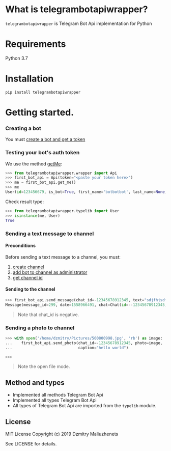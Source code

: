 # What is telegrambotapiwrapper?

`telegrambotapiwrapper` is Telegram Bot Api implementation for Python
# Requirements
Python 3.7
# Installation
```
pip install telegrambotapiwrapper
```

# Getting started.
### Creating a bot

You must [create a bot and get a token](https://core.telegram.org/bots#6-botfather)

### Testing your bot's auth token
We use the method [getMe](https://core.telegram.org/bots/api#getme):
```python
>>> from telegrambotapiwrapper.wrapper import Api
>>> first_bot_api = Api(token="<paste your token here>")
>>> me = first_bot_api.get_me()
>>> me
User(id=123456679, is_bot=True, first_name='botbotbot', last_name=None, username='myrudatingposterbot', language_code=None)
```
Check result type:
```python
>>> from telegrambotapiwrapper.typelib import User
>>> isinstance(me, User)
True
```
### Sending a text message to channel
#### Preconditions
Before sending a text message to a channel, you must:
1. [create channel](https://www.wikihow.com/Create-a-Telegram-Channel-on-Android)
1. [add bot to channel as administrator](https://stackoverflow.com/questions/33126743/how-do-i-add-my-bot-to-a-channel)
1. [get channel id](https://stackoverflow.com/questions/32423837/telegram-bot-how-to-get-a-group-chat-id)
#### Sending to the channel
```python
>>> first_bot_api.send_message(chat_id=-12345678912345, text="sdjfhjsdfbjdbvhj")
Message(message_id=299, date=1558966491, chat=Chat(id=--12345678912345, type='channel', title='FooFoo', username='lalalalalalala', first_name=None, last_name=None, all_members_are_administrators=None, photo=None, description=None, invite_link=None, pinned_message=None, sticker_set_name=None, can_set_sticker_set=None), from_=None, forward_from=None, forward_from_chat=None, forward_from_message_id=None, forward_signature=None, forward_sender_name=None, forward_date=None, reply_to_message=None, edit_date=None, media_group_id=None, author_signature=None, text='sdjfhjsdfbjdbvhj', entities=None, caption_entities=None, audio=None, document=None, animation=None, game=None, photo=None, sticker=None, video=None, voice=None, video_note=None, caption=None, contact=None, location=None, venue=None, poll=None, new_chat_members=None, left_chat_member=None, new_chat_title=None, new_chat_photo=None, delete_chat_photo=None, group_chat_created=None, supergroup_chat_created=None, channel_chat_created=None, migrate_to_chat_id=None, migrate_from_chat_id=None, pinned_message=None, invoice=None, successful_payment=None, connected_website=None, passport_data=None)
```
>  Note that chat_id is negative.
### Sending a photo to channel
```python
>>> with open('/home/dzmitry/Pictures/500800998.jpg', 'rb') as image:
...    first_bot_api.send_photo(chat_id=-12345678912345, photo=image,
...                             caption="hello world")

>>>

```
>  Note the open file mode.
## Method and types
* Implemented all methods Telegram Bot Api
* Implemented all types Telegram Bot Api
* All types of Telegram Bot Api are imported from the `typelib` module.
## License
MIT License
Copyright (c) 2019 Dzmitry Maliuzhenets

See LICENSE for details.

